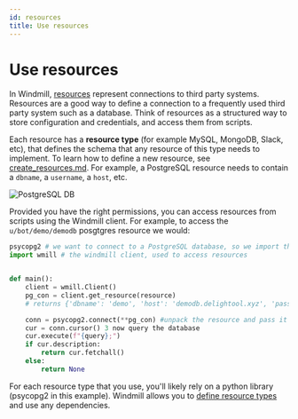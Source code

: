 ```yaml
---
id: resources
title: Use resources
---
```


# Use resources

In Windmill, [resources](../reference#resource) represent connections to third
party systems. Resources are a good way to define a connection to a frequently
used third party system such as a database. Think of resources as a structured
way to store configuration and credentials, and access them from scripts.

Each resource has a **resource type** (for example MySQL, MongoDB, Slack, etc),
that defines the schema that any resource of this type needs to implement. To
learn how to define a new resource, see [create_resources.md](create_resources).
For example, a PostgreSQL resource needs to contain a `dbname`, a `username`, a
`host`, etc.

![PostgreSQL DB](../assets/how_to/resource_demodb.png)

Provided you have the right permissions, you can access resources from scripts
using the Windmill client. For example, to access the `u/bot/demo/demodb`
posgtgres resource we would:

```python
psycopg2 # we want to connect to a PostgreSQL database, so we import the `psycopg2` connector
import wmill # the windmill client, used to access resources


def main():
    client = wmill.Client()
    pg_con = client.get_resource(resource)
	# returns {'dbname': 'demo', 'host': 'demodb.delightool.xyz', 'password': 'demo', 'port': 6543, 'sslmode': 'disable', 'user': 'demo'}

    conn = psycopg2.connect(**pg_con) #unpack the resource and pass it to psycopg2
    cur = conn.cursor() 3 now query the database
    cur.execute(f"{query};")
    if cur.description:
        return cur.fetchall()
    else:
        return None
```

For each resource type that you use, you'll likely rely on a python library
(psycopg2 in this example). Windmill allows you to
[define resource types](create_resources) and use any dependencies.
